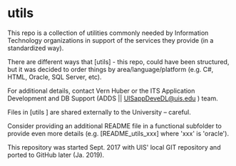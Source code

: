 # utils
This repo is a collection of utilities commonly needed by Information Technology organizations in support of the services they provide (in a standardized way).

There are different ways that [utils] - this repo, could have been structured, but it was decided to order things by area/language/platform (e.g. C#, HTML, Oracle, SQL Server, etc).

For additional details, contact Vern Huber or the ITS Application Development and DB Support (ADDS || UISappDeveDL@uis.edu ) team.

Files in [utils ] are shared externally to the University – careful.

Consider providing an additional README file in a functional subfolder to provide even more details (e.g. [README_utils_xxx] where 'xxx' is 'oracle').

This repository was started Sept. 2017 with UIS' local GIT repository and ported to GitHub later (Ja. 2019).
